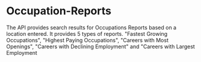 # Occupation-Reports
The API provides search results for Occupations Reports based on a location entered. It provides 5 types of reports. "Fastest Growing Occupations", "Highest Paying Occupations", "Careers with Most Openings", "Careers with Declining Employment" and "Careers with Largest Employment
